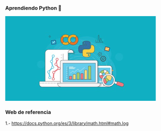 ### Aprendiendo Python 👋
![imagen](https://github.com/FlorDRamirez/FlorDRamirez/blob/main/fondo.jpg)
<!--
**FlorDRamirez/FlorDRamirez** is a ✨ _special_ ✨ repository because its `README.md` (this file) appears on your GitHub profile.

Here are some ideas to get you started:

- 🔭 I’m currently working on ...
- 🌱 I’m currently learning ...
- 👯 I’m looking to collaborate on ...
- 🤔 I’m looking for help with ...
- 💬 Ask me about ...
- 📫 How to reach me: ...
- 😄 Pronouns: ...
- ⚡ Fun fact: ...
-->

### Web de referencia
1.- https://docs.python.org/es/3/library/math.html#math.log
